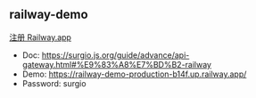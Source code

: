## railway-demo

[注册 Railway.app](https://railway.app?referralCode=tN8cxr)

- Doc: https://surgio.js.org/guide/advance/api-gateway.html#%E9%83%A8%E7%BD%B2-railway
- Demo: https://railway-demo-production-b14f.up.railway.app/
- Password: surgio
